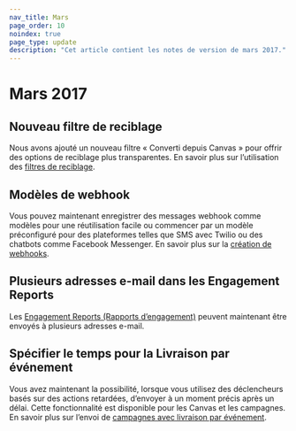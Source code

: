 ```yaml
---
nav_title: Mars
page_order: 10
noindex: true
page_type: update
description: "Cet article contient les notes de version de mars 2017."
---
```


# Mars 2017

## Nouveau filtre de reciblage

Nous avons ajouté un nouveau filtre « Converti depuis Canvas » pour offrir  des options de reciblage plus transparentes. En savoir plus sur l’utilisation des [filtres de reciblage][27].

## Modèles de webhook

Vous pouvez maintenant enregistrer des messages webhook comme modèles pour une réutilisation facile ou commencer par un modèle préconfiguré pour des plateformes telles que SMS avec Twilio ou des chatbots comme Facebook Messenger. En savoir plus sur la [création de webhooks][26].

## Plusieurs adresses e-mail dans les Engagement Reports

Les [Engagement Reports (Rapports d’engagement)][25] peuvent maintenant être envoyés à plusieurs adresses e-mail.

## Spécifier le temps pour la Livraison par événement

Vous avez maintenant la possibilité, lorsque vous utilisez des déclencheurs basés sur des actions retardées, d’envoyer à un moment précis après un délai. Cette fonctionnalité est disponible pour les Canvas et les campagnes. En savoir plus sur l’envoi de [campagnes avec livraison par événement][24].


[24]: {{site.baseurl}}/user_guide/engagement_tools/campaigns/scheduling_and_organizing/delivery_types/triggered_delivery/
[25]: {{site.baseurl}}/user_guide/data_and_analytics/reporting/engagement_reports/#engagement-reports
[26]: {{site.baseurl}}/user_guide/message_building_by_channel/webhooks/creating_a_webhook/#creating-a-webhook
[27]: {{site.baseurl}}/user_guide/engagement_tools/campaigns/ideas_and_strategies/retargeting_campaigns/#retargeting-campaigns
